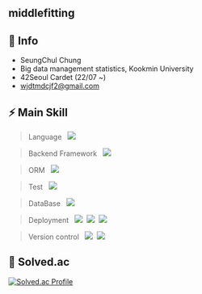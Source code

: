 ## middlefitting 


## 👋 Info
- SeungChul Chung
- Big data management statistics, Kookmin University
- 42Seoul Cardet (22/07 ~)
- wjdtmdcjf2@gmail.com


## ⚡ Main Skill

> Language
&nbsp;&nbsp;<span><img src="https://img.shields.io/badge/Java 11-007396?style=flat&logo=Java&logoColor=white"/></span>&nbsp;

> Backend Framework 
&nbsp;&nbsp;<span><img src="https://img.shields.io/badge/Spring Boot-6DB33F?style=flat&logo=Spring Boot&logoColor=white"/></span>&nbsp;

> ORM
&nbsp;&nbsp;<span><img src="https://img.shields.io/badge/Jpa & Hibernate-59666C?style=flat&logo=Hibernate&logoColor=white"/></span>&nbsp; 

> Test
&nbsp;&nbsp;<span><img src="https://img.shields.io/badge/JUnit5-25A162?style=flat&logo=JUnit5&logoColor=white"/></span>&nbsp;

> DataBase 
&nbsp;&nbsp;<span><img src="https://img.shields.io/badge/MySQL 8-4479A1?style=flat&logo=MySQL&logoColor=white"/></span>&nbsp;

> Deployment
&nbsp;&nbsp;<span><img src="https://img.shields.io/badge/AWS-232F3E?style=flat&logo=Amazon&logoColor=white"/></span>&nbsp;
<span><img src="https://img.shields.io/badge/Docker-2496ED?style=flat&logo=Docker&logoColor=white"/></span>&nbsp;
<span><img src="https://img.shields.io/badge/GitHub%20Actions-2088FF?style=flat&logo=GitHub%20Actions&logoColor=white"/></span>

> Version control
&nbsp;&nbsp;<span><img src="https://img.shields.io/badge/Git-F05032?style=flat&logo=Git&logoColor=white"/></span>&nbsp;
<span><img src="https://img.shields.io/badge/GitHub-181717?style=flat&logo=GitHub&logoColor=white"/></span><br/>

## 🏃 Solved.ac
[![Solved.ac Profile](http://mazassumnida.wtf/api/v2/generate_badge?boj=wjdtmdcjf199)](https://solved.ac/wjdtmdcjf199/)

<!-- ## :blue_car: GitHub Stats
![Anurag's GitHub stats](https://github-readme-stats.vercel.app/api?username=middlefitting&theme=tokyonight_light&show_icons=true&count_private=true&hide=prs,contribs&line_height=30&custom_title=middlefitting)
![Top Langs](https://github-readme-stats.vercel.app/api/top-langs/?username=middlefitting&langs_count=6&layout=compact&theme=tokyonight_light&custom_title=Languages) -->


